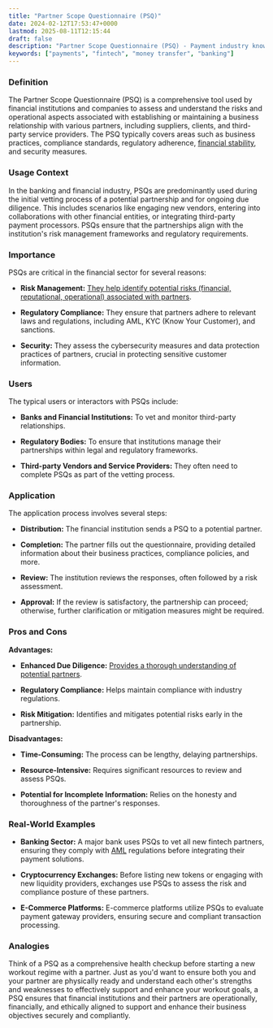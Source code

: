 ```yaml
---
title: "Partner Scope Questionnaire (PSQ)"
date: 2024-02-12T17:53:47+0000
lastmod: 2025-08-11T12:15:44
draft: false
description: "Partner Scope Questionnaire (PSQ) - Payment industry knowledge and insights"
keywords: ["payments", "fintech", "money transfer", "banking"]
---
```


### Definition

The Partner Scope Questionnaire (PSQ) is a comprehensive tool used by financial institutions and companies to assess and understand the risks and operational aspects associated with establishing or maintaining a business relationship with various partners, including suppliers, clients, and third-party service providers. The PSQ typically covers areas such as business practices, compliance standards, regulatory adherence, [financial stability](https://faisalkhanllc.xyz/resources/payments-wiki/f/financial-stability/), and security measures.

### Usage Context

In the banking and financial industry, PSQs are predominantly used during the initial vetting process of a potential partnership and for ongoing due diligence. This includes scenarios like engaging new vendors, entering into collaborations with other financial entities, or integrating third-party payment processors. PSQs ensure that the partnerships align with the institution's risk management frameworks and regulatory requirements.

### Importance

PSQs are critical in the financial sector for several reasons:

- **Risk Management:** [They help identify potential risks (financial, reputational, operational) associated with partners](https://faisalkhanllc.xyz/resources/payments-wiki/r/risk-reduction/).

- **Regulatory Compliance:** They ensure that partners adhere to relevant laws and regulations, including AML, KYC (Know Your Customer), and sanctions.

- **Security:** They assess the cybersecurity measures and data protection practices of partners, crucial in protecting sensitive customer information.

### Users

The typical users or interactors with PSQs include:

- **Banks and Financial Institutions:** To vet and monitor third-party relationships.

- **Regulatory Bodies:** To ensure that institutions manage their partnerships within legal and regulatory frameworks.

- **Third-party Vendors and Service Providers:** They often need to complete PSQs as part of the vetting process.

### Application

The application process involves several steps:

- **Distribution:** The financial institution sends a PSQ to a potential partner.

- **Completion:** The partner fills out the questionnaire, providing detailed information about their business practices, compliance policies, and more.

- **Review:** The institution reviews the responses, often followed by a risk assessment.

- **Approval:** If the review is satisfactory, the partnership can proceed; otherwise, further clarification or mitigation measures might be required.

### Pros and Cons

**Advantages:**

- **Enhanced Due Diligence:** [Provides a thorough understanding of potential partners](https://faisalkhanllc.xyz/resources/payments-wiki/e/enhanced-due-diligence-edd/).

- **Regulatory Compliance:** Helps maintain compliance with industry regulations.

- **Risk Mitigation:** Identifies and mitigates potential risks early in the partnership.

**Disadvantages:**

- **Time-Consuming:** The process can be lengthy, delaying partnerships.

- **Resource-Intensive:** Requires significant resources to review and assess PSQs.

- **Potential for Incomplete Information:** Relies on the honesty and thoroughness of the partner's responses.

### Real-World Examples

- **Banking Sector:** A major bank uses PSQs to vet all new fintech partners, ensuring they comply with [AML](https://faisalkhanllc.xyz/resources/payments-wiki/a/anti-money-laundering-aml/) regulations before integrating their payment solutions.

- **Cryptocurrency Exchanges:** Before listing new tokens or engaging with new liquidity providers, exchanges use PSQs to assess the risk and compliance posture of these partners.

- **E-Commerce Platforms:** E-commerce platforms utilize PSQs to evaluate payment gateway providers, ensuring secure and compliant transaction processing.

### Analogies

Think of a PSQ as a comprehensive health checkup before starting a new workout regime with a partner. Just as you'd want to ensure both you and your partner are physically ready and understand each other's strengths and weaknesses to effectively support and enhance your workout goals, a PSQ ensures that financial institutions and their partners are operationally, financially, and ethically aligned to support and enhance their business objectives securely and compliantly.